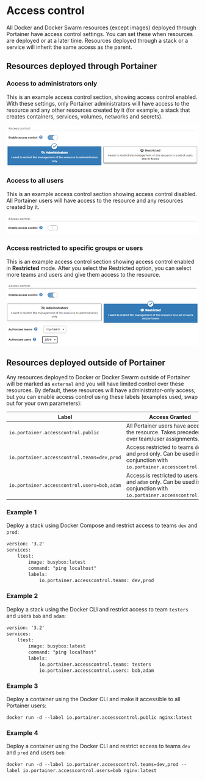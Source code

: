 # Access control

All Docker and Docker Swarm resources (except images) deployed through Portainer have access control settings. You can set these when resources are deployed or at a later time. Resources deployed through a stack or a service will inherit the same access as the parent.

## Resources deployed through Portainer

### Access to administrators only

This is an example access control section, showing access control enabled. With these settings, only Portainer administrators will have access to the resource and any other resources created by it (for example, a stack that creates containers, services, volumes, networks and secrets).

![](../.gitbook/assets/access-control-1.png)

### Access to all users

This is an example access control section showing access control disabled. All Portainer users will have access to the resource and any resources created by it.

![](../.gitbook/assets/access-control-2.png)

### Access restricted to specific groups or users

This is an example access control section showing access control enabled in **Restricted** mode. After you select the Restricted option, you can select more teams and users and give them access to the resource.

![](../.gitbook/assets/access-control-3.png)

## Resources deployed outside of Portainer

Any resources deployed to Docker or Docker Swarm outside of Portainer will be marked as `external` and you will have limited control over these resources. By default, these resources will have administrator-only access, but you can enable access control using these labels (examples used, swap out for your own parameters):

| Label                                       | Access Granted                                                                                                          |
| ------------------------------------------- | ----------------------------------------------------------------------------------------------------------------------- |
| `io.portainer.accesscontrol.public`         | All Portainer users have access to the resource. Takes precedence over team/user assignments.                           |
| `io.portainer.accesscontrol.teams=dev,prod` | Access restricted to teams `dev` and `prod` only. Can be used in conjunction with `io.portainer.accesscontrol.users`    |
| `io.portainer.accesscontrol.users=bob,adam` | Access is restricted to users `bob` and `adam` only. Can be used in conjunction with `io.portainer.accesscontrol.teams` |

### Example 1 <a href="examples" id="examples"></a>

Deploy a stack using Docker Compose and restrict access to teams `dev` and `prod`:

```
version: '3.2'
services:
    ltest:
        image: busybox:latest
        command: "ping localhost"
        labels:
            io.portainer.accesscontrol.teams: dev,prod
```

### Example 2

Deploy a stack using the Docker CLI and restrict access to team `testers` and users `bob` and `adam`:

```
version: '3.2'
services:
    ltest:
        image: busybox:latest
        command: "ping localhost"
        labels:
            io.portainer.accesscontrol.teams: testers
            io.portainer.accesscontrol.users: bob,adam
```

### Example 3

Deploy a container using the Docker CLI and make it accessible to all Portainer users:

```
docker run -d --label io.portainer.accesscontrol.public nginx:latest
```

### Example 4

Deploy a container using the Docker CLI and restrict access to teams `dev` and `prod` and users `bob`:

```
docker run -d --label io.portainer.accesscontrol.teams=dev,prod --label io.portainer.accesscontrol.users=bob nginx:latest
```
